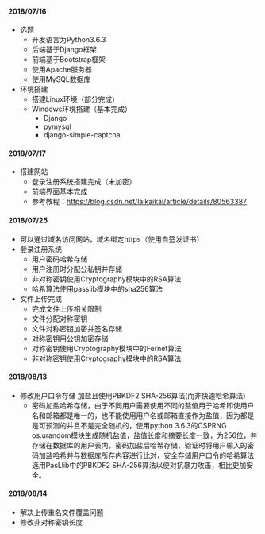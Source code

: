 #### 2018/07/16
* 选题 
   * 开发语言为Python3.6.3
   * 后端基于Django框架
   * 前端基于Bootstrap框架
   * 使用Apache服务器
   * 使用MySQL数据库
* 环境搭建
   * 搭建Linux环境（部分完成）
   * Windows环境搭建（基本完成）
     * Django 
     * pymysql
     * django-simple-captcha


#### 2018/07/17
* 搭建网站
  * 登录注册系统搭建完成（未加密）
  * 前端界面基本完成
  * 参考教程：https://blog.csdn.net/laikaikai/article/details/80563387



#### 2018/07/25
* 可以通过域名访问网站，域名绑定https（使用自签发证书）
* 登录注册系统
   * 用户密码哈希存储
   * 用户注册时分配公私钥并存储
   * 非对称密钥使用Cryptography模块中的RSA算法
   * 哈希算法使用passlib模块中的sha256算法
* 文件上传完成
   * 完成文件上传相关限制 
   * 文件分配对称密钥
   * 文件对称密钥加密并签名存储
   * 对称密钥用公钥加密存储
   * 对称密钥使用Cryptography模块中的Fernet算法
   * 非对称密钥使用Cryptography模块中的RSA算法
 
#### 2018/08/13
* 修改用户口令存储 加盐且使用PBKDF2 SHA-256算法(而非快速哈希算法)
   * 密码加盐哈希存储，由于不同用户需要使用不同的盐值用于哈希即使用户名和邮箱都是唯一的，也不能使用用户名或邮箱直接作为盐值，因为都是是可预测的并且不是完全随机的，使用python 3.6.3的CSPRNG os.urandom模块生成随机盐值，盐值长度和摘要长度一致，为256位，并存储在数据库的用户表内，密码加盐后哈希存储，验证时将用户输入的密码加盐哈希并与数据库所存内容进行比对，安全存储用户口令的哈希算法选用PasLlib中的PBKDF2 SHA-256算法以便对抗暴力攻击，相比更加安全。
   
#### 2018/08/14
* 解决上传重名文件覆盖问题
* 修改非对称密钥长度
   
   

